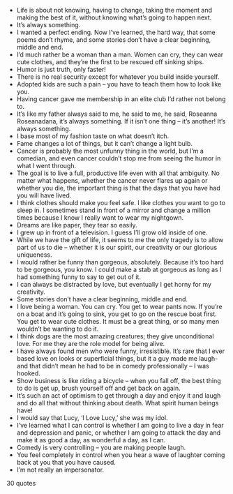  - Life is about not knowing, having to change, taking the moment and making the best of it, without knowing what’s going to happen next.
 - It’s always something.
 - I wanted a perfect ending. Now I’ve learned, the hard way, that some poems don’t rhyme, and some stories don’t have a clear beginning, middle and end.
 - I’d much rather be a woman than a man. Women can cry, they can wear cute clothes, and they’re the first to be rescued off sinking ships.
 - Humor is just truth, only faster!
 - There is no real security except for whatever you build inside yourself.
 - Adopted kids are such a pain – you have to teach them how to look like you.
 - Having cancer gave me membership in an elite club I’d rather not belong to.
 - It’s like my father always said to me, he said to me, he said, Roseanna Roseanadana, it’s always something. If it isn’t one thing – it’s another! It’s always something.
 - I base most of my fashion taste on what doesn’t itch.
 - Fame changes a lot of things, but it can’t change a light bulb.
 - Cancer is probably the most unfunny thing in the world, but I’m a comedian, and even cancer couldn’t stop me from seeing the humor in what I went through.
 - The goal is to live a full, productive life even with all that ambiguity. No matter what happens, whether the cancer never flares up again or whether you die, the important thing is that the days that you have had you will have lived.
 - I think clothes should make you feel safe. I like clothes you want to go to sleep in. I sometimes stand in front of a mirror and change a million times because I know I really want to wear my nightgown.
 - Dreams are like paper, they tear so easily.
 - I grew up in front of a television. I guess I’ll grow old inside of one.
 - While we have the gift of life, it seems to me the only tragedy is to allow part of us to die – whether it is our spirit, our creativity or our glorious uniqueness.
 - I would rather be funny than gorgeous, absolutely. Because it’s too hard to be gorgeous, you know. I could make a stab at gorgeous as long as I had something funny to say to get out of it.
 - I can always be distracted by love, but eventually I get horny for my creativity.
 - Some stories don’t have a clear beginning, middle and end.
 - I love being a woman. You can cry. You get to wear pants now. If you’re on a boat and it’s going to sink, you get to go on the rescue boat first. You get to wear cute clothes. It must be a great thing, or so many men wouldn’t be wanting to do it.
 - I think dogs are the most amazing creatures; they give unconditional love. For me they are the role model for being alive.
 - I have always found men who were funny, irresistible. It’s rare that I ever based love on looks or superficial things, but it a guy made me laugh-and that didn’t mean he had to be in comedy professionally – I was hooked.
 - Show business is like riding a bicycle – when you fall off, the best thing to do is get up, brush yourself off and get back on again.
 - It’s such an act of optimism to get through a day and enjoy it and laugh and do all that without thinking about death. What spirit human beings have!
 - I would say that Lucy, ‘I Love Lucy,’ she was my idol.
 - I’ve learned what I can control is whether I am going to live a day in fear and depression and panic, or whether I am going to attack the day and make it as good a day, as wonderful a day, as I can.
 - Comedy is very controlling – you are making people laugh.
 - You feel completely in control when you hear a wave of laughter coming back at you that you have caused.
 - I’m not really an impersonator.

30 quotes
